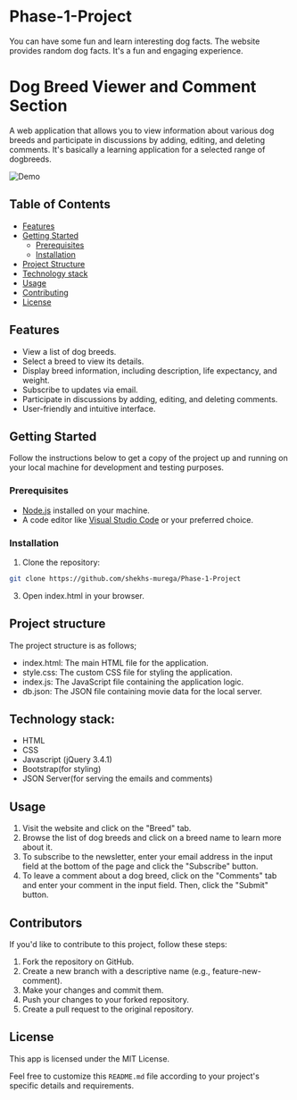 # Phase-1-Project
You can have some fun and learn interesting dog facts. The website provides random dog facts. It's a fun and engaging experience.

# Dog Breed Viewer and Comment Section

A web application that allows you to view information about various dog breeds and participate in discussions by adding, editing, and deleting comments. It's basically a learning application for a selected range of dogbreeds.


![Demo](https://media.giphy.com/media/v1.Y2lkPTc5MGI3NjExZnZzY2E4aWJxMW5yZ3l2M2hvNXZ5OThqcHZnZjV0bWhvemJoNmQ3MSZlcD12MV9pbnRlcm5hbF9naWZfYnlfaWQmY3Q9Zw/vBhClQEqpKZU5x8yd6/giphy.gif)

## Table of Contents

- [Features](#features)
- [Getting Started](#getting-started)
  - [Prerequisites](#prerequisites)
  - [Installation](#installation)
- [Project Structure](#project-structure)
- [Technology stack](#technology-stack)
- [Usage](#usage)
- [Contributing](#contributing)
- [License](#license)

## Features

- View a list of dog breeds.
- Select a breed to view its details.
- Display breed information, including description, life expectancy, and weight.
- Subscribe to updates via email.
- Participate in discussions by adding, editing, and deleting comments.
- User-friendly and intuitive interface.

## Getting Started

Follow the instructions below to get a copy of the project up and running on your local machine for development and testing purposes.

### Prerequisites

- [Node.js](https://nodejs.org/) installed on your machine.
- A code editor like [Visual Studio Code](https://code.visualstudio.com/) or your preferred choice.

### Installation

1. Clone the repository:

```bash
git clone https://github.com/shekhs-murega/Phase-1-Project
```
3. Open index.html in your browser.

## Project structure

The project structure is as follows;
- index.html: The main HTML file for the application.
- style.css: The custom CSS file for styling the application.
- index.js: The JavaScript file containing the application logic.
- db.json: The JSON file containing movie data for the local server.

## Technology stack:
- HTML
- CSS
- Javascript (jQuery 3.4.1)
- Bootstrap(for styling)
- JSON Server(for serving the emails and comments)

## Usage
1. Visit the website and click on the "Breed" tab.
2. Browse the list of dog breeds and click on a breed name to learn more about it.
3. To subscribe to the newsletter, enter your email address in the input field at the bottom of the page and click the "Subscribe" button.
4. To leave a comment about a dog breed, click on the "Comments" tab and enter your comment in the input field. Then, click the "Submit" button.

## Contributors

If you'd like to contribute to this project, follow these steps:

1. Fork the repository on GitHub.
2. Create a new branch with a descriptive name (e.g., feature-new-comment).
3. Make your changes and commit them.
4. Push your changes to your forked repository.
5. Create a pull request to the original repository.

## License
This app is licensed under the MIT License.


   [git-repo-url]: <https://github.com/shekhs-murega/Phase-1-Project >
   
Feel free to customize this `README.md` file according to your project's specific details and requirements.

  


[usage]: #usage
[def]: #contributing